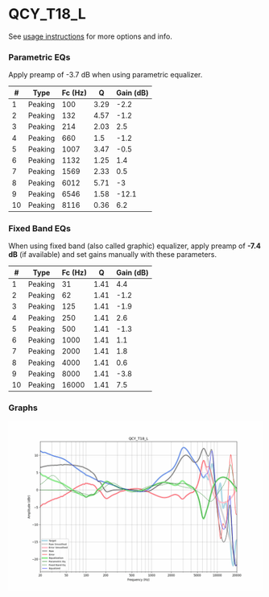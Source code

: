 # QCY_T18_L
See [usage instructions](https://github.com/jaakkopasanen/AutoEq#usage) for more options and info.

### Parametric EQs
Apply preamp of -3.7 dB when using parametric equalizer.

|   # | Type    |   Fc (Hz) |    Q |   Gain (dB) |
|-----|---------|-----------|------|-------------|
|   1 | Peaking |       100 | 3.29 |        -2.2 |
|   2 | Peaking |       132 | 4.57 |        -1.2 |
|   3 | Peaking |       214 | 2.03 |         2.5 |
|   4 | Peaking |       660 | 1.5  |        -1.2 |
|   5 | Peaking |      1007 | 3.47 |        -0.5 |
|   6 | Peaking |      1132 | 1.25 |         1.4 |
|   7 | Peaking |      1569 | 2.33 |         0.5 |
|   8 | Peaking |      6012 | 5.71 |        -3   |
|   9 | Peaking |      6546 | 1.58 |       -12.1 |
|  10 | Peaking |      8116 | 0.36 |         6.2 |

### Fixed Band EQs
When using fixed band (also called graphic) equalizer, apply preamp of **-7.4 dB** (if available) and set gains manually with these parameters.

|   # | Type    |   Fc (Hz) |    Q |   Gain (dB) |
|-----|---------|-----------|------|-------------|
|   1 | Peaking |        31 | 1.41 |         4.4 |
|   2 | Peaking |        62 | 1.41 |        -1.2 |
|   3 | Peaking |       125 | 1.41 |        -1.9 |
|   4 | Peaking |       250 | 1.41 |         2.6 |
|   5 | Peaking |       500 | 1.41 |        -1.3 |
|   6 | Peaking |      1000 | 1.41 |         1.1 |
|   7 | Peaking |      2000 | 1.41 |         1.8 |
|   8 | Peaking |      4000 | 1.41 |         0.6 |
|   9 | Peaking |      8000 | 1.41 |        -3.8 |
|  10 | Peaking |     16000 | 1.41 |         7.5 |

### Graphs
![](./QCY_T18_L.png)
